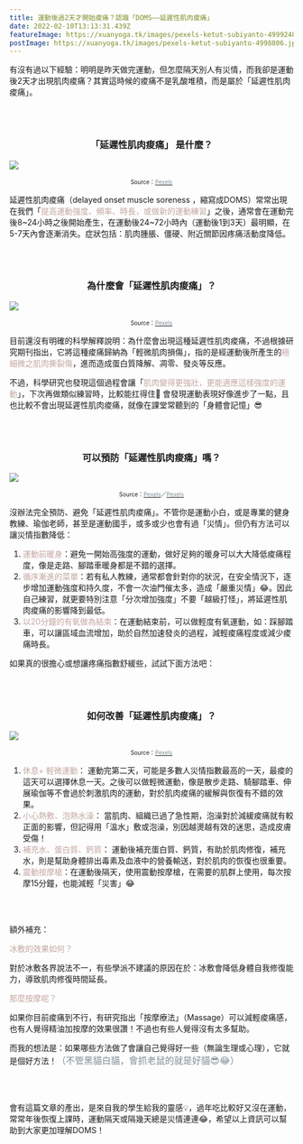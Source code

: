 ```yaml
---
title: 運動後過2天才開始痠痛？認識「DOMS——延遲性肌肉痠痛」
date: 2022-02-10T13:13:31.439Z
featureImage: https://xuanyoga.tk/images/pexels-ketut-subiyanto-4999240.jpg
postImage: https://xuanyoga.tk/images/pexels-ketut-subiyanto-4998806.jpeg
---
```

有沒有過以下經驗：明明是昨天做完運動，但怎麼隔天別人有災情，而我卻是運動後2天才出現肌肉痠痛？其實這時候的痠痛不是乳酸堆積，而是屬於「延遲性肌肉痠痛」。

<br>

<br>

### <center>「延遲性肌肉痠痛」 是什麼？</center>

![](https://xuanyoga.tk/images/pexels-andrea-piacquadio-3757376.jpeg)

<center><font size=1>Source：<a href="https://www.pexels.com/zh-tw/photo/3757376/" target=_blank><font color="#7D8E95">Pexels</font></a></font></center>

延遲性肌肉痠痛（delayed onset muscle soreness ，縮寫成DOMS）常常出現在我們「<font color=#C3A6A0>提高運動強度、頻率、時長，或做新的運動練習</font >」之後，通常會在運動完後8\~24小時之後開始產生，在運動後24\~72小時內（運動後1到3天）最明顯，在5-7天內會逐漸消失。症狀包括：肌肉腫脹、僵硬、附近關節因疼痛活動度降低。

<br>

<br>

### <center>為什麼會「延遲性肌肉痠痛」？</center>

![](https://xuanyoga.tk/images/pexels-ketut-subiyanto-4998824.jpeg)

<center><font size=1>Source：<a href="https://www.pexels.com/zh-tw/photo/4998824/" target=_blank><font color="#7D8E95">Pexels</font></a></font></center>

目前還沒有明確的科學解釋說明：為什麼會出現這種延遲性肌肉痠痛，不過根據研究期刊指出，它將這種痠痛歸納為「輕微肌肉損傷」，指的是經運動後所產生的<font color=#C3A6A0>極細微之肌肉撕裂傷</font >，進而造成蛋白質降解、凋零、發炎等反應。

不過，科學研究也發現這個過程會讓「<font color=#C3A6A0>肌肉變得更強壯，更能適應這樣強度的運動</font >」，下次再做類似練習時，比較能扛得住💪 會發現運動表現好像進步了一點，且也比較不會出現延遲性肌肉痠痛，就像在課堂常聽到的「身體會記憶」😎

<br>

<br>

### <center>可以預防「延遲性肌肉痠痛」嗎？</center>

![](https://xuanyoga.tk/images/202202101.jpg)

<center><font size=1>Source：<a href="https://www.pexels.com/zh-tw/photo/3822719/" target=_blank><font color="#7D8E95">Pexels</font></a>／<a href="https://www.pexels.com/zh-tw/photo/3822668/" target=_blank><font color="#7D8E95">Pexels</font></a></font></center>

沒辦法完全預防、避免「延遲性肌肉痠痛」。不管你是運動小白，或是專業的健身教練、瑜伽老師，甚至是運動國手，或多或少也會有過「災情」。但仍有方法可以讓災情指數降低：

1. <font color=#C3A6A0>運動前暖身</font >：避免一開始高強度的運動，做好足夠的暖身可以大大降低痠痛程度，像是走路、腳踏車暖身都是不錯的選擇。
2. <font color=#C3A6A0>循序漸進的菜單</font >：若有私人教練，通常都會針對你的狀況，在安全情況下，逐步增加運動強度和持久度，不會一次油門催太多，造成「嚴重災情」😂。因此自己練習，就更要特別注意「分次增加強度」不要「越級打怪」，將延遲性肌肉痠痛的影響降到最低。
3. <font color=#C3A6A0>以20分鐘的有氧做為結束</font >：在運動結束前，可以做輕度有氧運動，如：踩腳踏車，可以讓區域血流增加，助於自然加速發炎的過程，減輕痠痛程度或減少痠痛時長。

如果真的很擔心或想讓疼痛指數舒緩些，試試下面方法吧：

<br>

<br>

### <center>如何改善「延遲性肌肉痠痛」？</center>

![](https://xuanyoga.tk/images/pexels-cliff-booth-4056723.jpeg)

<center><font size=1>Source：<a href="https://www.pexels.com/zh-tw/photo/4056723/" target=_blank><font color="#7D8E95">Pexels</font></a></font></center>

1. <font color=#C3A6A0>休息+ 輕微運動</font >：
   運動完第二天，可能是多數人災情指數最高的一天，最痠的這天可以選擇休息一天。之後可以做輕微運動，像是散步走路、騎腳踏車、伸展瑜伽等不會過於刺激肌肉的運動，對於肌肉痠痛的緩解與恢復有不錯的效果。
2. <font color=#C3A6A0>小心熱敷、泡熱水澡</font >：
   當肌肉、組織已過了急性期，泡澡對於減緩痠痛就有較正面的影響，但記得用「溫水」敷或泡澡，別因越燙越有效的迷思，造成皮膚受傷！
3. <font color=#C3A6A0>補充水、蛋白質、鈣質</font >：
   運動後補充蛋白質、鈣質，有助於肌肉修復，補充水，則是幫助身體排出毒素及血液中的營養輸送，對於肌肉的恢復也很重要。
4. <font color=#C3A6A0>震動按摩槍</font >：在運動後隔天，使用震動按摩槍，在需要的肌群上使用，每次按摩15分鐘，也能減輕「災害」😂

<br>

<br>

額外補充：

<font color=#C3A6A0>冰敷的效果如何？</font >

對於冰敷各界說法不一，有些學派不建議的原因在於：冰敷會降低身體自我修復能力，導致肌肉修復時間延長。

<font color=#C3A6A0>那麼按摩呢？</font >

如果你目前痠痛到不行，有研究指出「按摩療法」（Massage）可以減輕痠痛感，也有人覺得精油加按摩的效果很讚！不過也有些人覺得沒有太多幫助。

而我的想法是：如果哪些方法做了會讓自己覺得好一些（無論生理或心理），它就是個好方法！<font size="3"><font color="#7D8E95">（不管黑貓白貓，會抓老鼠的就是好貓😎😂）</font></font>

<br>

<br>

會有這篇文章的產出，是來自我的學生給我的靈感💡，過年吃比較好又沒在運動，常常年後恢復上課時，運動隔天或隔幾天總是災情連連😂，希望以上資訊可以幫助到大家更加理解DOMS！